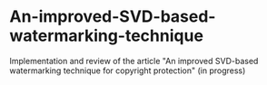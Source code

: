 # An-improved-SVD-based-watermarking-technique
Implementation and review of the article "An improved SVD-based watermarking technique for copyright protection" (in progress)
